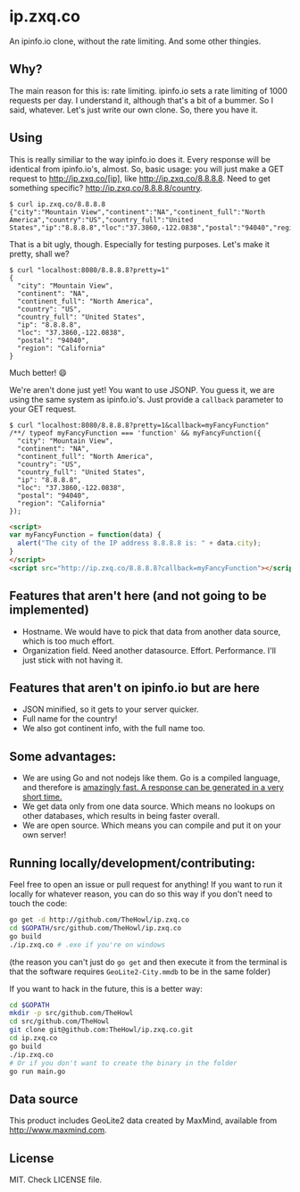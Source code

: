 # ip.zxq.co

An ipinfo.io clone, without the rate limiting. And some other thingies.

## Why?

The main reason for this is: rate limiting. ipinfo.io sets a rate limiting of 1000 requests per day. I understand it, although that's a bit of a bummer. So I said, whatever. Let's just write our own clone. So, there you have it.

## Using

This is really similiar to the way ipinfo.io does it. Every response will be identical from ipinfo.io's, almost. So, basic usage: you will just make a GET request to <http://ip.zxq.co/[ip]>, like http://ip.zxq.co/8.8.8.8. Need to get something specific? http://ip.zxq.co/8.8.8.8/country.

```
$ curl ip.zxq.co/8.8.8.8
{"city":"Mountain View","continent":"NA","continent_full":"North America","country":"US","country_full":"United States","ip":"8.8.8.8","loc":"37.3860,-122.0838","postal":"94040","region":"California"}
```

That is a bit ugly, though. Especially for testing purposes. Let's make it pretty, shall we?

```
$ curl "localhost:8080/8.8.8.8?pretty=1"
{
  "city": "Mountain View",
  "continent": "NA",
  "continent_full": "North America",
  "country": "US",
  "country_full": "United States",
  "ip": "8.8.8.8",
  "loc": "37.3860,-122.0838",
  "postal": "94040",
  "region": "California"
}
```

Much better! :smile:

We're aren't done just yet! You want to use JSONP. You guess it, we are using the same system as ipinfo.io's. Just provide a `callback` parameter to your GET request.

```
$ curl "localhost:8080/8.8.8.8?pretty=1&callback=myFancyFunction"
/**/ typeof myFancyFunction === 'function' && myFancyFunction({
  "city": "Mountain View",
  "continent": "NA",
  "continent_full": "North America",
  "country": "US",
  "country_full": "United States",
  "ip": "8.8.8.8",
  "loc": "37.3860,-122.0838",
  "postal": "94040",
  "region": "California"
});
```

```html
<script>
var myFancyFunction = function(data) {
  alert("The city of the IP address 8.8.8.8 is: " + data.city);
}
</script>
<script src="http://ip.zxq.co/8.8.8.8?callback=myFancyFunction"></script>
```

## Features that aren't here (and not going to be implemented)

* Hostname. We would have to pick that data from another data source, which is too much effort.
* Organization field. Need another datasource. Effort. Performance. I'll just stick with not having it.

## Features that aren't on ipinfo.io but are here

* JSON minified, so it gets to your server quicker.
* Full name for the country!
* We also got continent info, with the full name too.

## Some advantages:

* We are using Go and not nodejs like them. Go is a compiled language, and therefore is [amazingly fast. A response can be generated in a very short time.](Benchmarks.md)
* We get data only from one data source. Which means no lookups on other databases, which results in being faster overall.
* We are open source. Which means you can compile and put it on your own server!

## Running locally/development/contributing:

Feel free to open an issue or pull request for anything! If you want to run it locally for whatever reason, you can do so this way if you don't need to touch the code:

```sh
go get -d http://github.com/TheHowl/ip.zxq.co
cd $GOPATH/src/github.com/TheHowl/ip.zxq.co
go build
./ip.zxq.co # .exe if you're on windows
```

(the reason you can't just do `go get` and then execute it from the terminal is that the software requires `GeoLite2-City.mmdb` to be in the same folder)

If you want to hack in the future, this is a better way:

```sh
cd $GOPATH
mkdir -p src/github.com/TheHowl
cd src/github.com/TheHowl
git clone git@github.com:TheHowl/ip.zxq.co.git
cd ip.zxq.co
go build
./ip.zxq.co
# Or if you don't want to create the binary in the folder
go run main.go
```

## Data source

This product includes GeoLite2 data created by MaxMind, available from http://www.maxmind.com.

## License

MIT. Check LICENSE file.
